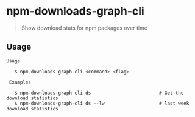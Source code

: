 # npm-downloads-graph-cli

> Show download stats for npm packages over time

<!-- ## Install

```sh
yarn add npm-downloads-graph-cli
``` -->

## Usage

```
Usage

   $ npm-downloads-graph-cli <command> <flag>

 Examples

   $ npm-downloads-graph-cli ds                         # Get the download statistics
   $ npm-downloads-graph-cli ds --lw                    # last week download statistics
```
